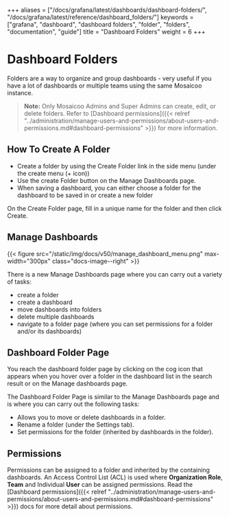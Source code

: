 +++
aliases = ["/docs/grafana/latest/dashboards/dashboard-folders/", "/docs/grafana/latest/reference/dashboard_folders/"]
keywords = ["grafana", "dashboard", "dashboard folders", "folder", "folders", "documentation", "guide"]
title = "Dashboard Folders"
weight = 6
+++

# Dashboard Folders

Folders are a way to organize and group dashboards - very useful if you have a lot of dashboards or multiple teams using the same Mosaicoo instance.

> **Note:** Only Mosaicoo Admins and Super Admins can create, edit, or delete folders. Refer to [Dashboard permissions]({{< relref "../administration/manage-users-and-permissions/about-users-and-permissions.md#dashboard-permissions" >}}) for more information.

## How To Create A Folder

- Create a folder by using the Create Folder link in the side menu (under the create menu (+ icon))
- Use the create Folder button on the Manage Dashboards page.
- When saving a dashboard, you can either choose a folder for the dashboard to be saved in or create a new folder

On the Create Folder page, fill in a unique name for the folder and then click Create.

## Manage Dashboards

{{< figure src="/static/img/docs/v50/manage_dashboard_menu.png" max-width="300px" class="docs-image--right" >}}

There is a new Manage Dashboards page where you can carry out a variety of tasks:

- create a folder
- create a dashboard
- move dashboards into folders
- delete multiple dashboards
- navigate to a folder page (where you can set permissions for a folder and/or its dashboards)

## Dashboard Folder Page

You reach the dashboard folder page by clicking on the cog icon that appears when you hover
over a folder in the dashboard list in the search result or on the Manage dashboards page.

The Dashboard Folder Page is similar to the Manage Dashboards page and is where you can carry out the following tasks:

- Allows you to move or delete dashboards in a folder.
- Rename a folder (under the Settings tab).
- Set permissions for the folder (inherited by dashboards in the folder).

## Permissions

Permissions can be assigned to a folder and inherited by the containing dashboards. An Access Control List (ACL) is used where
**Organization Role**, **Team** and Individual **User** can be assigned permissions. Read the
[Dashboard permissions]({{< relref "../administration/manage-users-and-permissions/about-users-and-permissions.md#dashboard-permissions" >}}) docs for more detail
about permissions.
